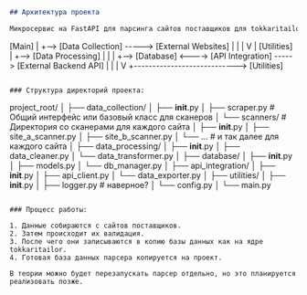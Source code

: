 
```markdown
## Архитектура проекта

Микросервис на FastAPI для парсинга сайтов поставщиков для tokkaritailor работает по следующей схеме:

```
[Main]
  |
  +--> [Data Collection] -----> [External Websites]
  |        |
  |        V
  |    [Utilities]
  |
  +--> [Data Processing]
  |        |
  |        +--> [Database] <----> [API Integration] -----> [External Backend API]
  |                               |
  |                               V
  +----------------------------> [Utilities]
```

### Структура директорий проекта:

```
project_root/
│
├── data_collection/
│   ├── __init__.py
│   ├── scraper.py  # Общий интерфейс или базовый класс для сканеров
│   └── scanners/   # Директория со сканерами для каждого сайта
│       ├── __init__.py
│       ├── site_a_scanner.py
│       ├── site_b_scanner.py
│       └── ...    # и так далее для каждого сайта
│
├── data_processing/
│   ├── __init__.py
│   ├── data_cleaner.py
│   └── data_transformer.py
│
├── database/
│   ├── __init__.py
│   ├── models.py
│   └── db_manager.py
│
├── api_integration/
│   ├── __init__.py
│   ├── api_client.py
│   └── data_exporter.py
│
├── utilities/
│   ├── __init__.py
│   ├── logger.py  # наверное?
│   └── config.py
│
└── main.py
```

### Процесс работы:

1. Данные собираются с сайтов поставщиков.
2. Затем происходит их валидация.
3. После чего они записываются в копию базы данных как на ядре tokkaritailor.
4. Готовая база данных парсера копируется на проект.

В теории можно будет перезапускать парсер отдельно, но это планируется реализовать позже.
```
